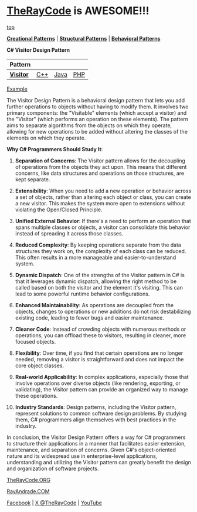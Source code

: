 # [TheRayCode](../../../README.md) is AWESOME!!!

[top](../README.md)

**[Creational Patterns](../../Creational/README.md)** | **[Structural Patterns](../../Structural/README.md)** | **[Behavioral Patterns](../README.md)**

**C# Visitor Design Pattern**

|Pattern|   |   |   |
|---|---|---|---|
| [**Visitor**](README.md) | [C++](../../../CPP/Behavioral/Visitor/README.md) | [Java](../../../Java/Behavioral/Visitor/README.md) | [PHP](../../../PHP/Behavioral/Visitor/README.md) |

[Example](Show/README.md)

The Visitor Design Pattern is a behavioral design pattern that lets you add further operations to objects without having to modify them. It involves two primary components: the "Visitable" elements (which accept a visitor) and the "Visitor" (which performs an operation on these elements). The pattern aims to separate algorithms from the objects on which they operate, allowing for new operations to be added without altering the classes of the elements on which they operate.

**Why C# Programmers Should Study It**:

1. **Separation of Concerns**: The Visitor pattern allows for the decoupling of operations from the objects they act upon. This means that different concerns, like data structures and operations on those structures, are kept separate.

2. **Extensibility**: When you need to add a new operation or behavior across a set of objects, rather than altering each object or class, you can create a new visitor. This makes the system more open to extensions without violating the Open/Closed Principle.

3. **Unified External Behavior**: If there's a need to perform an operation that spans multiple classes or objects, a visitor can consolidate this behavior instead of spreading it across those classes.

4. **Reduced Complexity**: By keeping operations separate from the data structures they work on, the complexity of each class can be reduced. This often results in a more manageable and easier-to-understand system.

5. **Dynamic Dispatch**: One of the strengths of the Visitor pattern in C# is that it leverages dynamic dispatch, allowing the right method to be called based on both the visitor and the element it's visiting. This can lead to some powerful runtime behavior configurations.

6. **Enhanced Maintainability**: As operations are decoupled from the objects, changes to operations or new additions do not risk destabilizing existing code, leading to fewer bugs and easier maintenance.

7. **Cleaner Code**: Instead of crowding objects with numerous methods or operations, you can offload these to visitors, resulting in cleaner, more focused objects.

8. **Flexibility**: Over time, if you find that certain operations are no longer needed, removing a visitor is straightforward and does not impact the core object classes.

9. **Real-world Applicability**: In complex applications, especially those that involve operations over diverse objects (like rendering, exporting, or validating), the Visitor pattern can provide an organized way to manage these operations.

10. **Industry Standards**: Design patterns, including the Visitor pattern, represent solutions to common software design problems. By studying them, C# programmers align themselves with best practices in the industry.

In conclusion, the Visitor Design Pattern offers a way for C# programmers to structure their applications in a manner that facilitates easier extension, maintenance, and separation of concerns. Given C#'s object-oriented nature and its widespread use in enterprise-level applications, understanding and utilizing the Visitor pattern can greatly benefit the design and organization of software projects.

[TheRayCode.ORG](https://www.TheRayCode.org)

[RayAndrade.COM](https://www.RayAndrade.com)

[Facebook](https://www.facebook.com/TheRayCode/) | [X @TheRayCode](https://www.x.com/TheRayCode/) | [YouTube](https://www.youtube.com/TheRayCode/)
